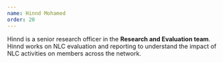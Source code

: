```yaml
---
name: Hinnd Mohamed
order: 20
---
```

Hinnd is a senior research officer in the **Research and Evaluation team**. Hinnd works on NLC evaluation and reporting to understand the impact of NLC activities on members across the network.